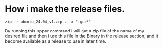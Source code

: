 # How i make the release files.

```zip -r ubuntu_24.04_v1.zip . -x ".git*"```

By running this upper command i will get a zip file of the name of my desired file and then i use this file in the Binary in the release section, and it become available as a release to use in later time.